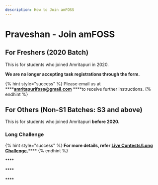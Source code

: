 ```yaml
---
description: How to Join amFOSS
---
```


# Praveshan - Join amFOSS

## **For Freshers \(2020 Batch\)** 

This is for students who joined Amritapuri in 2020.

**We are no longer accepting task registrations through the form.**

{% hint style="success" %}
Please email us at ****[**amritapurifoss@gmail.com**](mailto:amritapurifoss@gmail.com%20) ****to receive further instructions.
{% endhint %}

## For Others \(Non-S1 Batches: S3 and above\) 

This is for students who joined Amritapuri **before 2020.**

### Long Challenge

{% hint style="success" %}
**For more details, refer** [**Live Contests/Long Challenge.**](https://join.amfoss.in/live-contests/long-challenge)\*\*\*\*
{% endhint %}

\*\*\*\*

\*\*\*\*

\*\*\*\*

